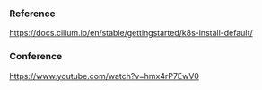 

### Reference
https://docs.cilium.io/en/stable/gettingstarted/k8s-install-default/


### Conference
https://www.youtube.com/watch?v=hmx4rP7EwV0